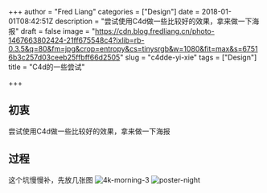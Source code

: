 +++
author = "Fred Liang"
categories = ["Design"]
date = 2018-01-01T08:42:51Z
description = "尝试使用C4d做一些比较好的效果，拿来做一下海报"
draft = false
image = "https://cdn.blog.fredliang.cn/photo-1467663802424-21ff675548c4?ixlib=rb-0.3.5&q=80&fm=jpg&crop=entropy&cs=tinysrgb&w=1080&fit=max&s=67516b3c257d03ceeb25ffbff66d2505"
slug = "c4dde-yi-xie"
tags = ["Design"]
title = "C4d的一些尝试"

+++

## 初衷
尝试使用C4d做一些比较好的效果，拿来做一下海报

## 过程
这个坑慢慢补，先放几张图
![4k-morning-3](https://static.fredliang.cn/2018-01-01-4k-morning-3.jpg)
![poster-night](https://static.fredliang.cn/2018-01-01-poster-night-1.jpg)

